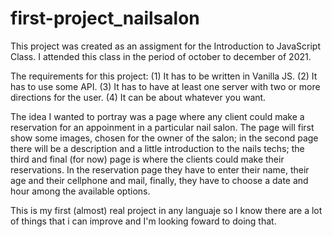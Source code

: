 # first-project_nailsalon
This project was created as an assigment for the Introduction to JavaScript Class. I attended this class in the period of october to december of 2021.

The requirements for this project: 
  (1) It has to be written in Vanilla JS.
  (2) It has to use some API.
  (3) It has to have at least one server with two or more directions for the user.
  (4) It can be about whatever you want.
 
The idea I wanted to portray was a page where any client could make a reservation for an appoinment in a particular nail salon. The page will first show some images, chosen for the owner of the salon; in the second page there will be a description and a little introduction to the nails techs; the third and final (for now) page is where the clients could make their reservations. In the reservation page they have to enter their name, their age and their cellphone and mail, finally, they have to choose a date and hour among the available options.

This is my first (almost) real project in any languaje so I know there are a lot of things that i can improve and I'm looking foward to doing that.
